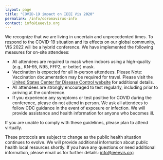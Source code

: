 ```yaml
---
layout: page
title: "COVID-19 impact on IEEE Vis 2020"
permalink: /info/coronavirus-info
contact: info@ieeevis.org
---
```

We recognize that we are living in uncertain and unprecedented times. To respond to the COVID-19 situation and its effects on our global community, VIS 2022 will be a hybrid conference. We have implemented the following measures for on-site attendees:  
* All attendees are required to mask when indoors using a high-quality (e.g., KN-95, N95, FFP2, or better) mask.
* Vaccination is expected for all in-person attendees. Please Note: Vaccination documentation may be required for travel. Please visit the <a href="https://www.cdc.gov/coronavirus/2019-ncov/travelers/international-travel-during-covid19.html#anchor_1634924936642">United States Center for Disease Control website</a> for additional details. 
* All attendees are strongly encouraged to test regularly, including prior to arriving at the conference.
* If you experience any symptoms or test positive for COVID during the conference, please do not attend in person. We ask all attendees to follow CDC guidance in the event of exposure or infection. We will provide assistance and health information for anyone who becomes ill.

If you are unable to comply with these guidelines, please plan to attend virtually.

These protocols are subject to change as the public health situation continues to evolve. We will provide additional information about public health local resources shortly. If you have any questions or need additional information, please email us for further details: [info@ieeevis.org](mailto:info@ieeevis.org)
